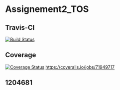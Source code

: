 # Assignement2_TOS
## Travis-CI
[![Build Status](https://travis-ci.org/AlessandroCanel/Assignement2_TOS.svg?branch=develop)](https://travis-ci.org/AlessandroCanel/Assignement2_TOS)
## Coverage
[![Coverage Status](https://coveralls.io/repos/github/AlessandroCanel/Assignement2_TOS/badge.svg)](https://coveralls.io/github/AlessandroCanel/Assignement2_TOS)
https://coveralls.io/jobs/71949717
## 1204681
